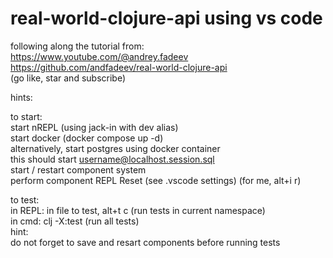 # real-world-clojure-api using vs code

following along the tutorial from:  
https://www.youtube.com/@andrey.fadeev  
https://github.com/andfadeev/real-world-clojure-api  
(go like, star and subscribe)  

hints:  

to start:  
  start nREPL (using jack-in with dev alias)  
  start docker (docker compose up -d)  
    alternatively, start postgres using docker container  
    this should start username@localhost.session.sql  
  start / restart component system  
    perform component REPL Reset (see .vscode settings) (for me, alt+i r)  

to test:  
  in REPL: in file to test, alt+t c (run tests in current namespace)  
  in cmd: clj -X:test (run all tests)  
  hint:  
    do not forget to save and resart components before running tests  